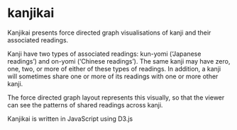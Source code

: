 # kanjikai
Kanjikai presents force directed graph visualisations of kanji and their associated readings.

Kanji have two types of associated readings: kun-yomi (‘Japanese readings’) and on-yomi (‘Chinese readings’).
The same kanji may have zero, one, two, or more of either of these types of readings. In addition, a kanji
will sometimes share one or more of its readings with one or more other kanji.

The force directed graph layout represents this visually, so that the viewer can see the patterns of shared
readings across kanji.

Kanjikai is written in JavaScript using D3.js
